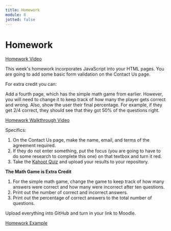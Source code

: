 ```yaml
---
title: Homework
module: 8
jotted: false
---
```


# Homework

<p><a href="//www.youtube.com/embed/EkuQIRWkybQ" data-lity>Homework Video</a></p>

This week's homework incorporates JavaScript into your HTML pages. You are going to add some basic form validation on the Contact Us page. 

For extra credit you can: 

Add a fourth page, which has the simple math game from earlier. However, you will need to change it to keep track of how many the player gets correct and wrong. Also, show the user their final percentage. For example, if they get 2/4 correct, they should see that they got 50% of the questions right.

<p><a href="//www.youtube.com/embed/lOsqNPcmf38" data-lity>Homework Walkthrough Video</a></p>

Specifics:

1. On the Contact Us page, make the name, email, and terms of the agreement required.
2. If they do not enter something, put the focus (you are going to have to do some research to complete this one) on that textbox and turn it red.
3. Take the <a href="https://kahoot.it/challenge/09955713?challenge-id=84387498-97d5-4d82-ae4e-eabb1c94cf58_1646327815888" target="_blank">Kahoot Quiz</a> and upload your results to your repository.

**The Math Game is Extra Credit**

1. For the simple math game, change the game to keep track of how many answers were correct and how many were incorrect after ten questions.
2. Print out the number of correct and incorrect answers.
3. Print out the percentage of correct answers to the total number of questions.



Upload everything into GitHub and turn in your link to Moodle.

<a href="https://github.com/Montana-Media-Arts/120_CreativeCoding1-Fall2022-Samples/tree/main/Homework%208" target="_blank">Homework Example</a>
